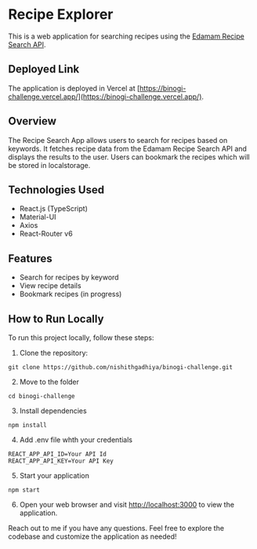 # Recipe Explorer

This is a web application for searching recipes using the [Edamam Recipe Search API](https://developer.edamam.com/edamam-docs-recipe-api).

## Deployed Link

The application is deployed in Vercel at [https://binogi-challenge.vercel.app/](https://binogi-challenge.vercel.app/).

## Overview

The Recipe Search App allows users to search for recipes based on keywords. It fetches recipe data from the Edamam Recipe Search API and displays the results to the user. Users can bookmark the recipes which will be stored in localstorage.

## Technologies Used

- React.js (TypeScript)
- Material-UI
- Axios
- React-Router v6

## Features

- Search for recipes by keyword
- View recipe details
- Bookmark recipes (in progress)

## How to Run Locally

To run this project locally, follow these steps:

1. Clone the repository:

```
git clone https://github.com/nishithgadhiya/binogi-challenge.git
```

2. Move to the folder

```
cd binogi-challenge
```

3. Install dependencies

```
npm install
```

4. Add .env file whth your credentials

```
REACT_APP_API_ID=Your API Id
REACT_APP_API_KEY=Your API Key
```

5. Start your application

```
npm start
```

6. Open your web browser and visit [http://localhost:3000](http://localhost:3000) to view the application.

Reach out to me if you have any questions. Feel free to explore the codebase and customize the application as needed!
